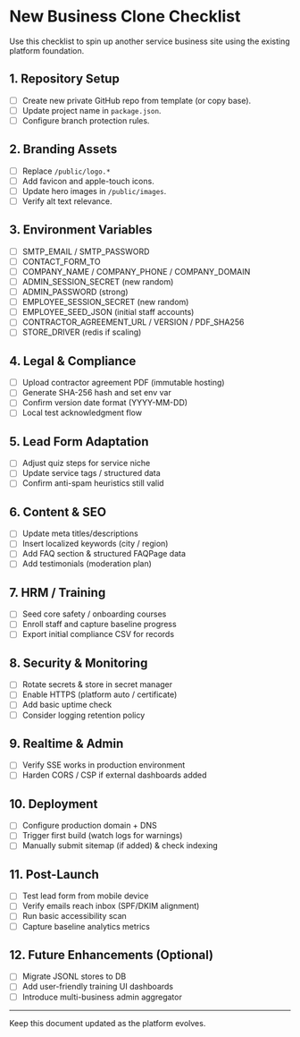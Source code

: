 # New Business Clone Checklist

Use this checklist to spin up another service business site using the existing platform foundation.

## 1. Repository Setup

- [ ] Create new private GitHub repo from template (or copy base).
- [ ] Update project name in `package.json`.
- [ ] Configure branch protection rules.

## 2. Branding Assets

- [ ] Replace `/public/logo.*`
- [ ] Add favicon and apple-touch icons.
- [ ] Update hero images in `/public/images`.
- [ ] Verify alt text relevance.

## 3. Environment Variables

- [ ] SMTP_EMAIL / SMTP_PASSWORD
- [ ] CONTACT_FORM_TO
- [ ] COMPANY_NAME / COMPANY_PHONE / COMPANY_DOMAIN
- [ ] ADMIN_SESSION_SECRET (new random)
- [ ] ADMIN_PASSWORD (strong)
- [ ] EMPLOYEE_SESSION_SECRET (new random)
- [ ] EMPLOYEE_SEED_JSON (initial staff accounts)
- [ ] CONTRACTOR_AGREEMENT_URL / VERSION / PDF_SHA256
- [ ] STORE_DRIVER (redis if scaling)

## 4. Legal & Compliance

- [ ] Upload contractor agreement PDF (immutable hosting)
- [ ] Generate SHA-256 hash and set env var
- [ ] Confirm version date format (YYYY-MM-DD)
- [ ] Local test acknowledgment flow

## 5. Lead Form Adaptation

- [ ] Adjust quiz steps for service niche
- [ ] Update service tags / structured data
- [ ] Confirm anti-spam heuristics still valid

## 6. Content & SEO

- [ ] Update meta titles/descriptions
- [ ] Insert localized keywords (city / region)
- [ ] Add FAQ section & structured FAQPage data
- [ ] Add testimonials (moderation plan)

## 7. HRM / Training

- [ ] Seed core safety / onboarding courses
- [ ] Enroll staff and capture baseline progress
- [ ] Export initial compliance CSV for records

## 8. Security & Monitoring

- [ ] Rotate secrets & store in secret manager
- [ ] Enable HTTPS (platform auto / certificate)
- [ ] Add basic uptime check
- [ ] Consider logging retention policy

## 9. Realtime & Admin

- [ ] Verify SSE works in production environment
- [ ] Harden CORS / CSP if external dashboards added

## 10. Deployment

- [ ] Configure production domain + DNS
- [ ] Trigger first build (watch logs for warnings)
- [ ] Manually submit sitemap (if added) & check indexing

## 11. Post-Launch

- [ ] Test lead form from mobile device
- [ ] Verify emails reach inbox (SPF/DKIM alignment)
- [ ] Run basic accessibility scan
- [ ] Capture baseline analytics metrics

## 12. Future Enhancements (Optional)

- [ ] Migrate JSONL stores to DB
- [ ] Add user-friendly training UI dashboards
- [ ] Introduce multi-business admin aggregator

---
Keep this document updated as the platform evolves.
